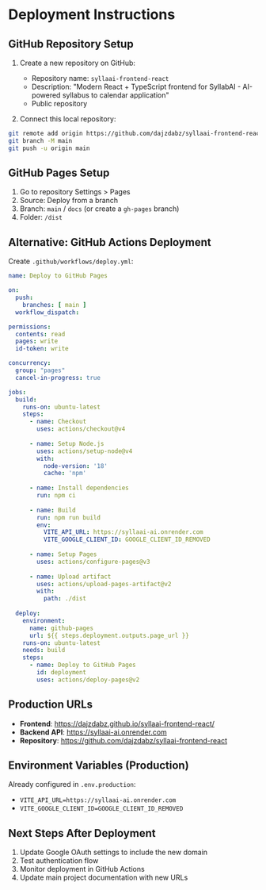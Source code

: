 # Deployment Instructions

## GitHub Repository Setup

1. Create a new repository on GitHub:
   - Repository name: `syllaai-frontend-react`
   - Description: "Modern React + TypeScript frontend for SyllabAI - AI-powered syllabus to calendar application"
   - Public repository

2. Connect this local repository:
```bash
git remote add origin https://github.com/dajzdabz/syllaai-frontend-react.git
git branch -M main
git push -u origin main
```

## GitHub Pages Setup

1. Go to repository Settings > Pages
2. Source: Deploy from a branch
3. Branch: `main` / `docs` (or create a `gh-pages` branch)
4. Folder: `/dist`

## Alternative: GitHub Actions Deployment

Create `.github/workflows/deploy.yml`:

```yaml
name: Deploy to GitHub Pages

on:
  push:
    branches: [ main ]
  workflow_dispatch:

permissions:
  contents: read
  pages: write
  id-token: write

concurrency:
  group: "pages"
  cancel-in-progress: true

jobs:
  build:
    runs-on: ubuntu-latest
    steps:
      - name: Checkout
        uses: actions/checkout@v4
      
      - name: Setup Node.js
        uses: actions/setup-node@v4
        with:
          node-version: '18'
          cache: 'npm'
      
      - name: Install dependencies
        run: npm ci
      
      - name: Build
        run: npm run build
        env:
          VITE_API_URL: https://syllaai-ai.onrender.com
          VITE_GOOGLE_CLIENT_ID: GOOGLE_CLIENT_ID_REMOVED
      
      - name: Setup Pages
        uses: actions/configure-pages@v3
      
      - name: Upload artifact
        uses: actions/upload-pages-artifact@v2
        with:
          path: ./dist
  
  deploy:
    environment:
      name: github-pages
      url: ${{ steps.deployment.outputs.page_url }}
    runs-on: ubuntu-latest
    needs: build
    steps:
      - name: Deploy to GitHub Pages
        id: deployment
        uses: actions/deploy-pages@v2
```

## Production URLs

- **Frontend**: https://dajzdabz.github.io/syllaai-frontend-react/
- **Backend API**: https://syllaai-ai.onrender.com
- **Repository**: https://github.com/dajzdabz/syllaai-frontend-react

## Environment Variables (Production)

Already configured in `.env.production`:
- `VITE_API_URL=https://syllaai-ai.onrender.com`
- `VITE_GOOGLE_CLIENT_ID=GOOGLE_CLIENT_ID_REMOVED`

## Next Steps After Deployment

1. Update Google OAuth settings to include the new domain
2. Test authentication flow
3. Monitor deployment in GitHub Actions
4. Update main project documentation with new URLs